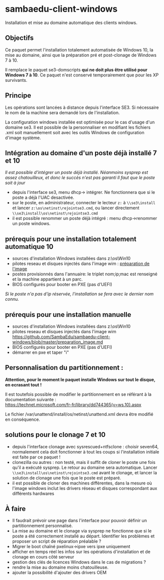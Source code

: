 # sambaedu-client-windows
Installation et mise au domaine automatique des clients windows.


## Objectifs

Ce paquet permet l'installation totalement automatisée de Windows 10, la mise au domaine, ainsi que la préparation pré et post-clonage de Windows 7 à 10.

Il remplace le paquet se3-domscripts **qui ne doit plus être utilisé pour Windows 7 à 10**. Ce paquet n'est conservé temporairement que pour les XP survivants.


## Principe

Les opérations sont lancées à distance depuis l'interface SE3. Si nécessaire le nom de la machine sera demandé lors de l'installation.

La configuration windows installée est optimisée pour le cas d'usage d'un domaine se3. Il est possible de la personnaliser en modifiant les fichiers .xml soit manuellement soit avec les outils Windows de configuration d'image système.


## Intégration au domaine d'un poste déjà installé 7 et 10

*Il est possible d'intégrer un poste déjà installé. Néanmoins sysprep est assez chatouilleux, et donc le succès n'est pas garanti Il faut que le poste soit à jour*

- depuis l'interface se3, menu dhcp-> intégrer. Ne fonctionnera que si le poste a déjà l'UAC desactivée.
- sur le poste, en administrateur, connecter le lecteur `z:` à `\\se3\install` et lancer  `z:\os\netinst\rejointse3.cmd`, ou lancer directement `\\se3\install\os\netinst\rejointse3.cmd`
- il est possible renommer un poste déjà intégré : menu dhcp->renommer un poste windows. 


## prérequis pour une installation totalement automatique 10

- sources d'installation Windows installées dans z:\os\Win10
- pilotes reseau et disques injectés dans l'image wim : [préparation de l'image](preparation_image.md#préparation-de-limage-windows-dinstallation)
- postes provisionnés dans l'annuaire:  le triplet nom;ip;mac est renseigné et la machine appartient à un parc.
- BIOS configurés pour booter en PXE (pas d'UEFI)

*Si le poste n'a pas d'ip réservée, l'installation se fera avec le dernier nom connu.*


## prérequis pour une installation manuelle

- sources d'installation Windows installées dans z:\os\Win10
- pilotes reseau et disques injectés dans l'image wim  https://github.com/SambaEdu/sambaedu-client-windows/blob/master/preparation_image.md
- BIOS configurés pour booter en PXE (pas d'UEFI)
- démarrer en pxe et taper "i"


## Personnalisation du partitionnement :

 **Attention, pour le moment le paquet installe Windows sur tout le disque, en ecrasant tout !**
 
 Il est toutefois possible de modifier le partitionnement en se référant à la documentation suivante :  
 https://technet.microsoft.com/fr-fr/library/dd744365(v=ws.10).aspx
 
 Le fichier /var/unattend/install/os/netinst/unattend.xml devra être modifié en conséquence.
 

## solutions pour le clonage 7 et 10

- depuis l'interface clonage avec sysrescued+ntfsclone : choisir seven64, normalement cela doit fonctionner à tout les coups si l'installation initiale est faite par  ce paquet !
- clonezilla ou autres : non testé, mais il suffit de cloner le poste une fois qu'il a exécuté sysprep. Le retour au domaine sera automatique. Lancer `\\se3\install\os\netinst\rejointse3.cmd` avant le clonage, et lancer la solution de clonage une fois que le poste est préparé.
- il est possible de cloner des machines différentes, dans la mesure où l'image windows inclut les drivers réseau et disques correspondant aux différents hardwares


## À faire

- Il faudrait prévoir une page dans l'interface pour pouvoir définir un partitionnement personnalisé.
- La mise au domaine et le clonage via sysprep ne fonctionne que si le poste a été correctement installé au départ. Identifier les problèmes et proposer un script de réparation préalable ?
- Migrer le boot chaîné pxelinux->ipxe vers ipxe uniquement
- afficher en temps réel les infos sur les opérations d'installation et  de clonage en cours côté serveur
- gestion des clés de licences Windows dans le cas de migrations ?
- rendre la mise au domaine moins chatouilleuse.
- ajouter la possibilité d'ajouter des drivers OEM


